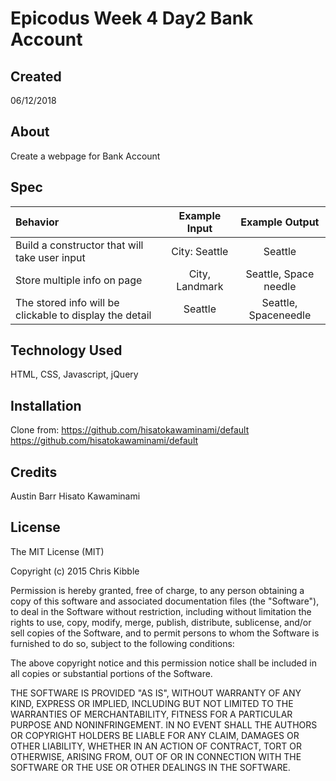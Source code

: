# Epicodus Week 4 Day2 Bank Account

## Created

06/12/2018

## About

Create a webpage for Bank Account

## Spec

|Behavior|Example Input|Example Output|
|:--------|:-------------:|:--------------:|
|Build a constructor that will take user input| City: Seattle| Seattle|
|Store multiple info on page|City, Landmark|Seattle, Space needle|
|The stored info will be clickable to display the detail|Seattle|Seattle, Spaceneedle

## Technology Used

HTML, CSS, Javascript, jQuery

## Installation
Clone from: https://github.com/hisatokawaminami/default
https://github.com/hisatokawaminami/default

## Credits
Austin Barr
Hisato Kawaminami


## License

The MIT License (MIT)

Copyright (c) 2015 Chris Kibble

Permission is hereby granted, free of charge, to any person obtaining a copy of this software and associated documentation files (the "Software"), to deal in the Software without restriction, including without limitation the rights to use, copy, modify, merge, publish, distribute, sublicense, and/or sell copies of the Software, and to permit persons to whom the Software is furnished to do so, subject to the following conditions:

The above copyright notice and this permission notice shall be included in all copies or substantial portions of the Software.

THE SOFTWARE IS PROVIDED "AS IS", WITHOUT WARRANTY OF ANY KIND, EXPRESS OR IMPLIED, INCLUDING BUT NOT LIMITED TO THE WARRANTIES OF MERCHANTABILITY, FITNESS FOR A PARTICULAR PURPOSE AND NONINFRINGEMENT. IN NO EVENT SHALL THE AUTHORS OR COPYRIGHT HOLDERS BE LIABLE FOR ANY CLAIM, DAMAGES OR OTHER LIABILITY, WHETHER IN AN ACTION OF CONTRACT, TORT OR OTHERWISE, ARISING FROM, OUT OF OR IN CONNECTION WITH THE SOFTWARE OR THE USE OR OTHER DEALINGS IN THE SOFTWARE.
